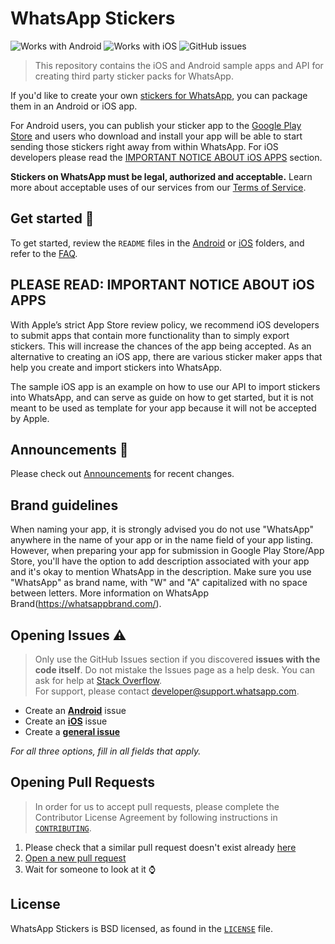 # WhatsApp Stickers

![Works with Android](https://img.shields.io/badge/Works_with-Android-green?style=flat-square)
![Works with iOS](https://img.shields.io/badge/Works_with-iOS-blue?style=flat-square)
![GitHub issues](https://img.shields.io/github/issues/whatsapp/stickers?style=flat-square)

> This repository contains the iOS and Android sample apps and API for creating third party sticker packs for WhatsApp.

If you'd like to create your own [stickers for WhatsApp](https://faq.whatsapp.com/en/android/26000227/), you can package them in an Android or iOS app. 

For Android users, you can publish your sticker app to the [Google Play Store](https://play.google.com/store) and users who download and install your app will be able to start sending those stickers right away from within WhatsApp. 
For iOS developers please read the [IMPORTANT NOTICE ABOUT iOS APPS](#please-read-important-notice-about-ios-apps) section.

**Stickers on WhatsApp must be legal, authorized and acceptable.** Learn more about acceptable uses of our services from our [Terms of Service](https://www.whatsapp.com/legal/#terms-of-service).

## Get started :rocket:

To get started, review the `README` files in the [Android](https://github.com/WhatsApp/stickers/tree/master/Android) or [iOS](https://github.com/WhatsApp/stickers/tree/master/iOS) folders, and refer to the [FAQ](https://faq.whatsapp.com/general/26000226).

## PLEASE READ: IMPORTANT NOTICE ABOUT iOS APPS

With Apple’s strict App Store review policy, we recommend iOS developers to submit apps that contain more functionality than to simply export stickers. This will increase the chances of the app being accepted. As an alternative to creating an iOS app, there are various sticker maker apps that help you create and import stickers into WhatsApp.

The sample iOS app is an example on how to use our API to import stickers into WhatsApp, and can serve as guide on how to get started, but it is not meant to be used as template for your app because it will not be accepted by Apple.

## Announcements :loudspeaker:
Please check out [Announcements](https://github.com/WhatsApp/stickers/wiki/Sticker-Updates:-September-30,-2019) for recent changes.

## Brand guidelines
When naming your app, it is strongly advised you do not use "WhatsApp" anywhere in the name of your app or in the name field of your app listing. However, when preparing your app for submission in Google Play Store/App Store, you'll have the option to add description associated with your app and it's okay to mention WhatsApp in the description. Make sure you use "WhatsApp" as brand name, with "W" and "A" capitalized with no space between letters. More information on WhatsApp Brand(https://whatsappbrand.com/).

## Opening Issues :warning:

> Only use the GitHub Issues section if you discovered **issues with the code itself**. Do not mistake the Issues page as a help desk. You can ask for help at [Stack Overflow](https://stackoverflow.com/).  
> For support, please contact <developer@support.whatsapp.com>.

- Create an [**Android**](https://github.com/WhatsApp/stickers/issues/new?template=android.md) issue
- Create an [**iOS**](https://github.com/WhatsApp/stickers/issues/new?template=ios.md) issue
- Create a [**general issue**](https://github.com/WhatsApp/stickers/issues/new?template=general.md)

_For all three options, fill in all fields that apply._

## Opening Pull Requests

> In order for us to accept pull requests, please complete the Contributor License Agreement by following instructions in [`CONTRIBUTING`](https://github.com/WhatsApp/stickers/blob/master/CONTRIBUTING.md).

1. Please check that a similar pull request doesn't exist already [here](https://github.com/WhatsApp/stickers/pulls?utf8=%E2%9C%93&q=is%3Apr)
2. [Open a new pull request](https://github.com/WhatsApp/stickers/compare)
3. Wait for someone to look at it :watch:

## License

WhatsApp Stickers is BSD licensed, as found in the [`LICENSE`](https://github.com/WhatsApp/stickers/blob/master/LICENSE) file.
